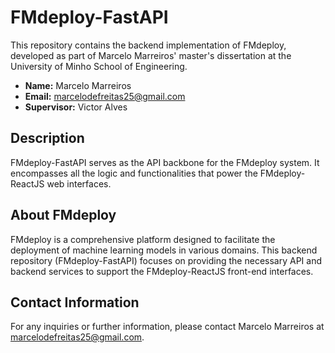 # FMdeploy-FastAPI

This repository contains the backend implementation of FMdeploy, developed as part of Marcelo Marreiros' master's dissertation at the University of Minho School of Engineering.

- **Name:** Marcelo Marreiros
- **Email:** marcelodefreitas25@gmail.com
- **Supervisor:** Victor Alves

## Description

FMdeploy-FastAPI serves as the API backbone for the FMdeploy system. It encompasses all the logic and functionalities that power the FMdeploy-ReactJS web interfaces.

## About FMdeploy

FMdeploy is a comprehensive platform designed to facilitate the deployment of machine learning models in various domains. This backend repository (FMdeploy-FastAPI) focuses on providing the necessary API and backend services to support the FMdeploy-ReactJS front-end interfaces.

## Contact Information

For any inquiries or further information, please contact Marcelo Marreiros at marcelodefreitas25@gmail.com.
